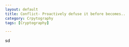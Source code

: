 ```yaml
---
layout: default
title: Conflict- Proactively defuse it before becomes..
category: Crpytography
tags: [Cryptography]

---
```


sd
